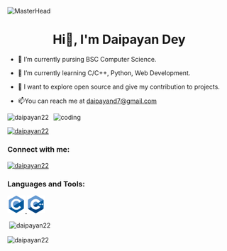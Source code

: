 ![MasterHead](https://mir-s3-cdn-cf.behance.net/project_modules/fs/54b6c068097599.5b50bca476b9b.gif)
<h1 align="center">Hi👋, I'm Daipayan Dey</h1>

- 🔭 I’m currently pursing BSC Computer Science. 

- 🌱 I’m currently learning C/C++, Python, Web Development.

- 🧭 I want to explore open source and give my contribution to projects. 

- 📫You can reach me at daipayand7@gmail.com 

<img align= "right" alt="coding" width="400" src="https://i.pinimg.com/originals/54/e3/7d/54e37d8074ebcde1d96c77d7b2a7f310.gif">
<p align="left"> <img src="https://komarev.com/ghpvc/?username=daipayan22&label=Profile%20views&color=0e75b6&style=flat" alt="daipayan22" /> </p>

<p align="left"> <a href="https://twitter.com/daipayan22" target="blank"><img src="https://img.shields.io/twitter/follow/daipayan22?logo=twitter&style=for-the-badge" alt="daipayan22" /></a> </p>

<h3 align="left">Connect with me:</h3>
<p align="left">
<a href="https://twitter.com/daipayan22" target="blank"><img align="center" src="https://raw.githubusercontent.com/rahuldkjain/github-profile-readme-generator/master/src/images/icons/Social/twitter.svg" alt="daipayan22" height="30" width="40" /></a>
</p>

<h3 align="left">Languages and Tools:</h3>

<p align="left"> <a href="https://www.cprogramming.com/" target="_blank" rel="noreferrer"> <img src="https://raw.githubusercontent.com/devicons/devicon/master/icons/c/c-original.svg" alt="c" width="40" height="40"/> </a> <a href="https://www.w3schools.com/cpp/" target="_blank" rel="noreferrer"> <img src="https://raw.githubusercontent.com/devicons/devicon/master/icons/cplusplus/cplusplus-original.svg" alt="cplusplus" width="40" height="40"/> </a> </p>

<p>&nbsp;<img align="center" src="https://github-readme-stats.vercel.app/api?username=daipayan22&show_icons=true&locale=en" alt="daipayan22" /></p>

<p><img align="center" src="https://github-readme-streak-stats.herokuapp.com/?user=daipayan22&" alt="daipayan22" /></p>
